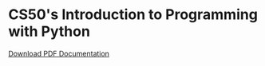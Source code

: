 # CS50's Introduction to Programming with Python
 
[Download PDF Documentation](https://github.com/konstantynople/CS50P/blob/main/CS50P.pdf)
